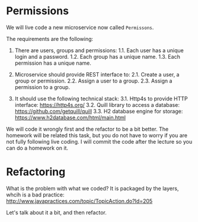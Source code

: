 # Permissions

We will live code a new microservice now called `Permissons`.

The requirements are the following:

1. There are users, groups and permissions:
1.1. Each user has a unique login and a password.
1.2. Each group has a unique name.
1.3. Each permission has a unique name.

2. Microservice should provide REST interface to:
2.1. Create a user, a group or permission.
2.2. Assign a user to a group.
2.3. Assign a permission to a group.

3. It should use the following technical stack:
3.1. Http4s to provide HTTP interface: https://http4s.org/
3.2. Quill library to access a database: https://github.com/getquill/quill
3.3. H2 database engine for storage: https://www.h2database.com/html/main.html

We will code it wrongly first and the refactor to be a bit better.
The homework will be related this task, but you do not have to worry if you
are not fully following live coding. I will commit the code after the lecture
so you can do a homework on it.

# Refactoring

What is the problem with what we coded? It is packaged by the layers, whcih is
a bad practice: http://www.javapractices.com/topic/TopicAction.do?Id=205

Let's talk about it a bit, and then refactor.
